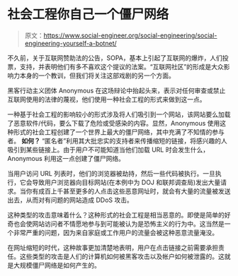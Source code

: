 # 社会工程你自己一个僵尸网络

> 原文：<https://www.social-engineer.org/social-engineering/social-engineering-yourself-a-botnet/>

不久前，关于互联网赞助法的公告，SOPA，基本上引起了互联网的爆炸，人们投票，支持，并表明他们有多不喜欢这个提议的法案。“互联网社区”的形成是大众影响力本身的一个教训，但我们将关注这部戏剧的另一个方面。

黑客行动主义团体 Anonymous 在这场辩论中抬起头来，表示对任何审查或禁止互联网使用的法律的蔑视，他们使用一种社会工程的形式来做到这一点。

一种基于社会工程的影响较小的形式涉及将人们吸引到一个网站，该网站要么加载了恶意软件/代码，要么下载了危险或受感染的内容。显然，Anonymous 使用这种形式的社会工程创建了一个世界上最大的僵尸网络，其中充满了不知情的参与者。
 **如何？**
“匿名者”利用其大批忠实的支持者来传播缩短的链接，将感兴趣的人吸引到某些链接上。由于用户不可能知道当他们加载 URL 时会发生什么，Anonymous 利用这一点创建了僵尸网络。

当用户访问 URL 列表时，他们的浏览器被劫持，然后一些代码被执行。一旦执行，它会导致用户浏览器向目标网站(在本例中为 DOJ 和联邦调查局)发出大量请求。当你有成百上千甚至更多的人点击这些恶意网址时，就会有大量的流量被发送出去，从而对有问题的网站造成 DDoS 攻击。

这种类型的攻击意味着什么？这种形式的社会工程是相当恶意的。即使是简单的好奇也会使网站访问者不情愿地参与到可能被认为是恐怖主义的行为中。这当然是一个非常严重的问题，因为来自家庭或工作用户的流量会被这种恶意流量淹没。

在网址缩短的时代，这种故事更加清楚地表明，用户在点击链接之前需要承担责任。这些类型的攻击是人们的计算机如何被黑客攻击以及帐户如何被泄露的。这就是大规模僵尸网络是如何产生的。